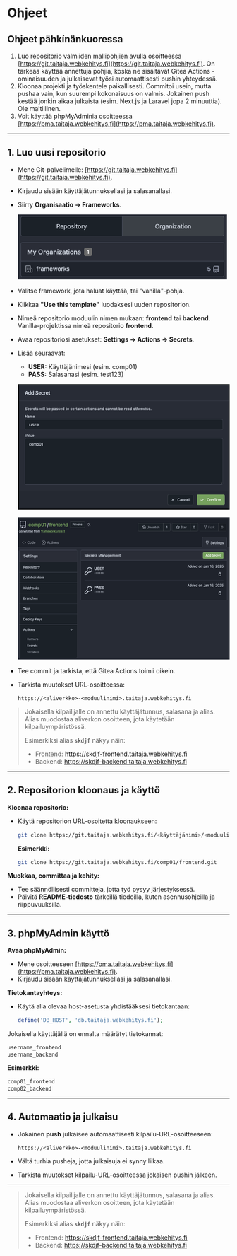 # Ohjeet

## Ohjeet pähkínänkuoressa
1. Luo repositorio valmiiden mallipohjien avulla osoitteessa [https://git.taitaja.webkehitys.fi](https://git.taitaja.webkehitys.fi). On tärkeää käyttää annettuja pohjia, koska ne sisältävät Gitea Actions -ominaisuuden ja julkaisevat työsi automaattisesti pushin yhteydessä.
2. Kloonaa projekti ja työskentele paikallisesti. Commitoi usein, mutta pushaa vain, kun suurempi kokonaisuus on valmis. Jokainen push kestää jonkin aikaa julkaista (esim. Next.js ja Laravel jopa 2 minuuttia). Ole maltillinen.
3. Voit käyttää phpMyAdminia osoitteessa [https://pma.taitaja.webkehitys.fi](https://pma.taitaja.webkehitys.fi).

---

## 1. Luo uusi repositorio

- Mene Git-palvelimelle: [https://git.taitaja.webkehitys.fi](https://git.taitaja.webkehitys.fi).
- Kirjaudu sisään käyttäjätunnuksellasi ja salasanallasi.
- Siirry **Organisaatio → Frameworks**.
  
  ![orgs](/semifinaali/instructions/orgs.png)

- Valitse framework, jota haluat käyttää, tai "vanilla"-pohja.
- Klikkaa **"Use this template"** luodaksesi uuden repositorion.
- Nimeä repositorio moduulin nimen mukaan: **frontend** tai **backend**. Vanilla-projektissa nimeä repositorio **frontend**.
- Avaa repositoriosi asetukset: **Settings → Actions → Secrets**.
- Lisää seuraavat:
  - **USER:** Käyttäjänimesi (esim. comp01)
  - **PASS:** Salasanasi (esim. test123)

  ![secrets settings](/semifinaali/instructions/add-secret.png)
  
  ![secrets settings](/semifinaali/instructions/secrets.png)

- Tee commit ja tarkista, että Gitea Actions toimii oikein.
- Tarkista muutokset URL-osoitteessa:
  
  ```
  https://<aliverkko>-<moduulinimi>.taitaja.webkehitys.fi
  ```

> Jokaisella kilpailijalle on annettu käyttäjätunnus, salasana ja alias.
> Alias muodostaa aliverkon osoitteen, jota käytetään kilpailuympäristössä.
>
> Esimerkiksi alias **`skdjf`** näkyy näin:
>
> - Frontend: https://skdjf-frontend.taitaja.webkehitys.fi
> - Backend: https://skdjf-backend.taitaja.webkehitys.fi

---

## 2. Repositorion kloonaus ja käyttö

**Kloonaa repositorio:**
- Käytä repositorion URL-osoitetta kloonaukseen:
  
  ```bash
  git clone https://git.taitaja.webkehitys.fi/<käyttäjänimi>/<moduulinimi>.git
  ```
  
  **Esimerkki:**
  ```bash
  git clone https://git.taitaja.webkehitys.fi/comp01/frontend.git
  ```

**Muokkaa, committaa ja kehity:**
- Tee säännöllisesti committeja, jotta työ pysyy järjestyksessä.
- Päivitä **README-tiedosto** tärkeillä tiedoilla, kuten asennusohjeilla ja riippuvuuksilla.

---

## 3. phpMyAdmin käyttö

**Avaa phpMyAdmin:**
- Mene osoitteeseen [https://pma.taitaja.webkehitys.fi](https://pma.taitaja.webkehitys.fi).
- Kirjaudu sisään käyttäjätunnuksellasi ja salasanallasi.


**Tietokantayhteys:**
- Käytä alla olevaa host-asetusta yhdistääksesi tietokantaan:
  
  ```php
  define('DB_HOST', 'db.taitaja.webkehitys.fi');
  ```

Jokaisella käyttäjällä on ennalta määrätyt tietokannat:

```
username_frontend
username_backend
```
  **Esimerkki:**
```
comp01_frontend
comp02_backend
```

---

## 4. Automaatio ja julkaisu

- Jokainen **push** julkaisee automaattisesti kilpailu-URL-osoitteeseen:
  
  ```
  https://<aliverkko>-<moduulinimi>.taitaja.webkehitys.fi
  ```

- Vältä turhia pusheja, jotta julkaisuja ei synny liikaa.
- Tarkista muutokset kilpailu-URL-osoitteessa jokaisen pushin jälkeen.

---

> Jokaisella kilpailijalle on annettu käyttäjätunnus, salasana ja alias.
> Alias muodostaa aliverkon osoitteen, jota käytetään kilpailuympäristössä.
>
> Esimerkiksi alias **`skdjf`** näkyy näin:
>
> - Frontend: https://skdjf-frontend.taitaja.webkehitys.fi
> - Backend: https://skdjf-backend.taitaja.webkehitys.fi

